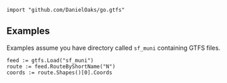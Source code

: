 
	import "github.com/DanielOaks/go.gtfs"

## Examples

Examples assume you have directory called `sf_muni` containing GTFS files.

	feed := gtfs.Load("sf_muni")
	route := feed.RouteByShortName("N")
	coords := route.Shapes()[0].Coords
